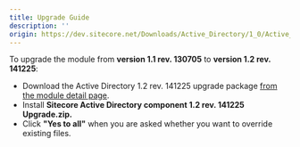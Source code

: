 ```yaml
---
title: Upgrade Guide
description: ''
origin: https://dev.sitecore.net/Downloads/Active_Directory/1_0/Active_Directory_1_2/Upgrade_Guide
---
```


To upgrade the module from **version 1.1 rev. 130705** to **version 1.2 rev. 141225**:

-   Download the Active Directory 1.2 rev. 141225 upgrade package [from the module detail page](/downloads/Active_Directory/1_0/Active_Directory_1_2).
-   Install **Sitecore Active Directory component 1.2 rev. 141225 Upgrade.zip.**
-   Click **"Yes to all"** when you are asked whether you want to override existing files.